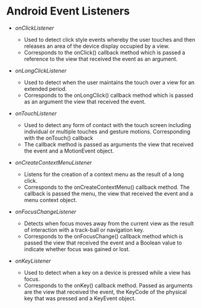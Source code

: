 # Android Event Listeners

* <i>onClickListener</i>
  * Used to detect click style events whereby the user
touches and then releases an area of the device display occupied by a
view. 
  * Corresponds to the onClick() callback method which is passed a
reference to the view that received the event as an argument.

* <i>onLongClickListener</i>
  * Used to detect when the user maintains the
touch over a view for an extended period. 
  * Corresponds to the
onLongClick() callback method which is passed as an argument the
view that received the event.

* <i>onTouchListener</i> 
  * Used to detect any form of contact with the touch
screen including individual or multiple touches and gesture motions.
Corresponding with the onTouch() callback
  * The callback method is passed as arguments the
view that received the event and a MotionEvent object.

* <i>onCreateContextMenuListener</i> 
  * Listens for the creation of a context
menu as the result of a long click. 
  * Corresponds to the
onCreateContextMenu() callback method. The callback is passed the
menu, the view that received the event and a menu context object.

* <i>onFocusChangeListener</i> 
  * Detects when focus moves away from the
current view as the result of interaction with a track-ball or navigation
key. 
  * Corresponds to the onFocusChange() callback method which is
passed the view that received the event and a Boolean value to indicate
whether focus was gained or lost.

* <i>onKeyListener</i>
  * Used to detect when a key on a device is pressed while
a view has focus. 
  * Corresponds to the onKey() callback method. Passed
as arguments are the view that received the event, the KeyCode of the
physical key that was pressed and a KeyEvent object.

